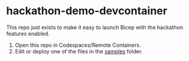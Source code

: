 # hackathon-demo-devcontainer

This repo just exists to make it easy to launch Bicep with the hackathon features enabled.

1. Open this repo in Codespaces/Remote Containers.
1. Edit or deploy one of the files in the [samples](./samples) folder.